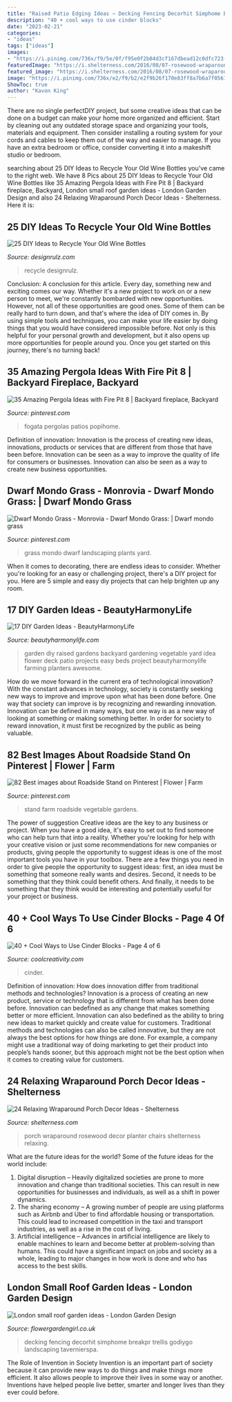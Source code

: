 ```yaml
---
title: "Raised Patio Edging Ideas ~ Decking Fencing Decorhit Simphome Breakpr Trellis Godiygo Landscaping Tavernierspa"
description: "40 + cool ways to use cinder blocks"
date: "2023-02-21"
categories:
- "ideas"
tags: ["ideas"]
images:
- "https://i.pinimg.com/736x/f9/5e/0f/f95e0f2b04d3cf167dbead12c0dfc723--side-yard-landscaping-landscaping-ideas.jpg"
featuredImage: "https://i.shelterness.com/2016/08/07-rosewood-wraparound-porch-with-chairs-and-a-large-planter.jpg"
featured_image: "https://i.shelterness.com/2016/08/07-rosewood-wraparound-porch-with-chairs-and-a-large-planter.jpg"
image: "https://i.pinimg.com/736x/e2/f9/b2/e2f9b26f170e83ff8a7b6a7f05610a2b.jpg"
ShowToc: true
author: "Kavon King"
---
```



There are no single perfectDIY project, but some creative ideas that can be done on a budget can make your home more organized and efficient. Start by cleaning out any outdated storage space and organizing your tools, materials and equipment. Then consider installing a routing system for your cords and cables to keep them out of the way and easier to manage. If you have an extra bedroom or office, consider converting it into a makeshift studio or bedroom.

	

		
searching about 25 DIY Ideas to Recycle Your Old Wine Bottles you've came to the right web. We have 8 Pics about 25 DIY Ideas to Recycle Your Old Wine Bottles like 35 Amazing Pergola Ideas with Fire Pit 8 | Backyard fireplace, Backyard, London small roof garden ideas - London Garden Design and also 24 Relaxing Wraparound Porch Decor Ideas - Shelterness. Here it is:
		
    
## 25 DIY Ideas To Recycle Your Old Wine Bottles

<img loading=lazy src="https://cdn.designrulz.com/wp-content/uploads/2015/05/wine-bottle-garden-designrulz-9.jpg" onerror="this.onerror=null;this.src='https://tse1.mm.bing.net/th?id=OIP._Kw2hj-LaPrXptvRgCID-AHaJ7&amp;pid=15.1';" alt="25 DIY Ideas to Recycle Your Old Wine Bottles">

_Source: designrulz.com_

>recycle designrulz. 

	

Conclusion: A conclusion for this article.
Every day, something new and exciting comes our way. Whether it's a new project to work on or a new person to meet, we're constantly bombarded with new opportunities. However, not all of these opportunities are good ones. Some of them can be really hard to turn down, and that's where the idea of DIY comes in.
By using simple tools and techniques, you can make your life easier by doing things that you would have considered impossible before. Not only is this helpful for your personal growth and development, but it also opens up more opportunities for people around you. Once you get started on this journey, there's no turning back!

    
## 35 Amazing Pergola Ideas With Fire Pit 8 | Backyard Fireplace, Backyard

<img loading=lazy src="https://i.pinimg.com/736x/bb/95/88/bb9588e206bc9c67025483f7a378660e.jpg" onerror="this.onerror=null;this.src='https://tse1.mm.bing.net/th?id=OIP.gch3c7_I5iJJ3WFHb_L0ggHaK9&amp;pid=15.1';" alt="35 Amazing Pergola Ideas with Fire Pit 8 | Backyard fireplace, Backyard">

_Source: pinterest.com_

>fogata pergolas patios popihome. 

	

Definition of innovation:
Innovation is the process of creating new ideas, innovations, products or services that are different from those that have been before. Innovation can be seen as a way to improve the quality of life for consumers or businesses. Innovation can also be seen as a way to create new business opportunities.

    
## Dwarf Mondo Grass - Monrovia - Dwarf Mondo Grass: | Dwarf Mondo Grass

<img loading=lazy src="https://i.pinimg.com/736x/f9/5e/0f/f95e0f2b04d3cf167dbead12c0dfc723--side-yard-landscaping-landscaping-ideas.jpg" onerror="this.onerror=null;this.src='https://tse3.mm.bing.net/th?id=OIP.ygFfaHUHXSyNKEciJNz4gwHaK7&amp;pid=15.1';" alt="Dwarf Mondo Grass - Monrovia - Dwarf Mondo Grass: | Dwarf mondo grass">

_Source: pinterest.com_

>grass mondo dwarf landscaping plants yard. 

	

When it comes to decorating, there are endless ideas to consider. Whether you're looking for an easy or challenging project, there's a DIY project for you. Here are 5 simple and easy diy projects that can help brighten up any room.

    
## 17 DIY Garden Ideas - BeautyHarmonyLife

<img loading=lazy src="http://beautyharmonylife.com/wp-content/uploads/2013/09/diy-raised-garden-584x1024.jpg" onerror="this.onerror=null;this.src='https://tse1.mm.bing.net/th?id=OIP.A8X_ytt94MiuKLEAT-iD6QHaM_&amp;pid=15.1';" alt="17 DIY Garden Ideas - BeautyHarmonyLife">

_Source: beautyharmonylife.com_

>garden diy raised gardens backyard gardening vegetable yard idea flower deck patio projects easy beds project beautyharmonylife farming planters awesome. 

	

How do we move forward in the current era of technological innovation? With the constant advances in technology, society is constantly seeking new ways to improve and improve upon what has been done before. One way that society can improve is by recognizing and rewarding innovation. Innovation can be defined in many ways, but one way is as a new way of looking at something or making something better. In order for society to reward innovation, it must first be recognized by the public as being valuable.

    
## 82 Best Images About Roadside Stand On Pinterest | Flower | Farm

<img loading=lazy src="https://i.pinimg.com/736x/e2/f9/b2/e2f9b26f170e83ff8a7b6a7f05610a2b.jpg" onerror="this.onerror=null;this.src='https://tse1.mm.bing.net/th?id=OIP.V7tdF4Mk5Ar_OVblOknsZQHaJ3&amp;pid=15.1';" alt="82 Best images about Roadside Stand on Pinterest | Flower | Farm">

_Source: pinterest.com_

>stand farm roadside vegetable gardens. 

	

The power of suggestion
Creative ideas are the key to any business or project. When you have a good idea, it's easy to set out to find someone who can help turn that into a reality. Whether you're looking for help with your creative vision or just some recommendations for new companies or products, giving people the opportunity to suggest ideas is one of the most important tools you have in your toolbox.
There are a few things you need in order to give people the opportunity to suggest ideas: first, an idea must be something that someone really wants and desires. Second, it needs to be something that they think could benefit others. And finally, it needs to be something that they think would be interesting and potentially useful for your project or business.

    
## 40 + Cool Ways To Use Cinder Blocks - Page 4 Of 6

<img loading=lazy src="https://coolcreativity.com/wp-content/uploads/2016/06/Cool-Ways-to-Use-Cinder-Blocks-5.jpg" onerror="this.onerror=null;this.src='https://tse3.mm.bing.net/th?id=OIP.6ruleooR3UzlyAkhTNGoagHaJ4&amp;pid=15.1';" alt="40 + Cool Ways to Use Cinder Blocks - Page 4 of 6">

_Source: coolcreativity.com_

>cinder. 

	

Definition of innovation: How does innovation differ from traditional methods and technologies?
Innovation is a process of creating an new product, service or technology that is different from what has been done before. Innovation can bedefined as any change that makes something better or more efficient. Innovation can also bedefined as the ability to bring new ideas to market quickly and create value for customers. 
Traditional methods and technologies can also be called innovative, but they are not always the best options for how things are done. For example, a company might use a traditional way of doing marketing to get their product into people’s hands sooner, but this approach might not be the best option when it comes to creating value for customers.

    
## 24 Relaxing Wraparound Porch Decor Ideas - Shelterness

<img loading=lazy src="https://i.shelterness.com/2016/08/07-rosewood-wraparound-porch-with-chairs-and-a-large-planter.jpg" onerror="this.onerror=null;this.src='https://tse2.mm.bing.net/th?id=OIP._mR0OUx5VZ2cv4qIGeTNnAHaLH&amp;pid=15.1';" alt="24 Relaxing Wraparound Porch Decor Ideas - Shelterness">

_Source: shelterness.com_

>porch wraparound rosewood decor planter chairs shelterness relaxing. 

	

What are the future ideas for the world?
Some of the future ideas for the world include:
1. Digital disruption – Heavily digitalized societies are prone to more innovation and change than traditional societies. This can result in new opportunities for businesses and individuals, as well as a shift in power dynamics.
2. The sharing economy – A growing number of people are using platforms such as Airbnb and Uber to find affordable housing or transportation. This could lead to increased competition in the taxi and transport industries, as well as a rise in the cost of living.
3. Artificial intelligence – Advances in artificial intelligence are likely to enable machines to learn and become better at problem-solving than humans. This could have a significant impact on jobs and society as a whole, leading to major changes in how work is done and who has access to the best skills.

    
## London Small Roof Garden Ideas - London Garden Design

<img loading=lazy src="https://flowergardengirl.co.uk/wp-content/uploads/2012/06/hardwood-deck-roof-terrace-privacy-screen-raised-planter-and-floating-bench.JPG" onerror="this.onerror=null;this.src='https://tse3.mm.bing.net/th?id=OIP.I1kbF-a50ZoGY1bj6yx27gHaJ4&amp;pid=15.1';" alt="London small roof garden ideas - London Garden Design">

_Source: flowergardengirl.co.uk_

>decking fencing decorhit simphome breakpr trellis godiygo landscaping tavernierspa. 

	

The Role of Invention in Society
Invention is an important part of society because it can provide new ways to do things and make things more efficient. It also allows people to improve their lives in some way or another. Inventions have helped people live better, smarter and longer lives than they ever could before.

